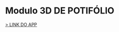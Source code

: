 # Modulo 3D DE POTIFÓLIO

<a href="https://modelo-3d.netlify.app/" target="_blank">> LINK DO APP</a>
